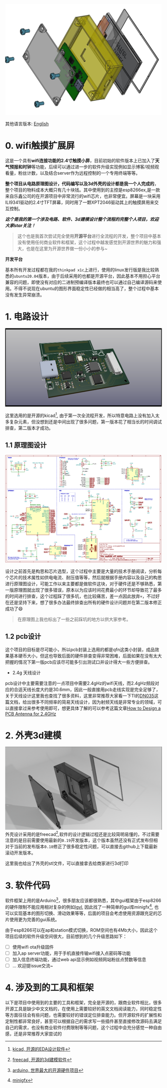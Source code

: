 ![assembly](doc/pic/assemble.jpeg)

其他语言版本: [English](README.en.md)

<!-- TODO add the bilibili video link -->

# 0. wifi触摸扩展屏

这是一个具有**wifi连接功能的2.4寸触摸小屏**，目前初始的软件版本上已加入了**天气预报和时钟**等功能，后续可以通过进一步的软件升级实现例如显示博客/视频观看量，粉丝计数，以及结合server作为远程控制的一个专用终端等等。

**整个项目从电路原理图设计，代码编写以及3d外壳的设计都是我一个人完成的**，整个项目的物料成本大概只有几十块钱。其中使用到的主控是esp8266ex,是一款来自乐鑫公司的在开源项目中非常流行的wifi芯片，也非常便宜。屏幕是一块采用ILI9341驱动的2.4寸TFT屏幕，同时用了一颗XPT2046驱动其上的触摸屏用来交互控制。

<!--TODO add the real pic here -->

***这个是我的第一个涉及电路、软件、3d建模设计整个流程的完整个人项目，欢迎大家star关注！***

> 这个也是我首次尝试完全使用**开源平台**进行全流程的开发，整个项目中基本没有使用任何商业软件和框架，这个过程中越发感觉到开源世界的魅力和强大，也是在这里为开源世界做一份小小的参与~

**开发平台**

基本所有开发过程都在我的`thinkpad x1c`上进行，使用的linux发行版是我比较熟悉的`ubuntu20.04`版本，由于后续采用的也都是开源平台，因此基本不用担心平台兼容的问题，即使没有对应的二进制预编译版本最终也可以通过自己编译源码来使用。不得不说现在ubuntu的图形界面稳定性已经做的相当高了，整个过程中基本没有发生异常崩溃。

# 1. 电路设计
![pcb_3d](doc/pic/pcb_board_3d.png)

这里选用的是开源的kicad[^1], 由于第一次全流程开发，所以特意电路上没有加入太多复杂元素，但没想到还是中间出现了很多问题，第一版本花了相当长的时间调试排查，第二版本才成功。

## 1.1 原理图设计

![schematic design](doc/pic/schematic.png)

设计之前首先是构思和芯片选型，这个过程中主要是大量的技术手册阅读，分析每个芯片的技术属性如供电电流、耐压值等等，然后就根据手册内容以及自己的构思进行原理图设计，可能工作以来主要都是做软件这块，对于硬件还是不够熟悉，第一版原理图就出现了很多错误，原本以为应该时间花费最小的环节却导致花了最多的时间进行排查，这个过程踩了很多坑，也比较痛苦，差一点因此放弃:skull:，不过好在还是坚持下来，想了很多办法最终排查出所有的硬件设计问题并在第二版本修正成功了:smile:

>  在原理图上我也标出了一些之前踩坑的地方以供大家参考。

## 1.2 pcb设计

这个项目的目标是尽可能小，所以pcb封装上选用的都是qfn这类小封装，成品效果基本硬币大小，但这也导致后面的硬件排查变得非常困难，后面如果在没有太大把握的情况下第一版pcb应该尽可能多引出测试口并设计得大一些方便排查。

* 2.4g 天线设计

pcb设计中主要需要注意的一点项目中需要2.4gHz的wifi天线，而2.4gHz频段对应的合适天线长度大约是30.6mm，因此一般直接用pcb走线实现是完全足够了，关于天线设计这里我也查找了很多资料，这里非常推荐大家看一下TI的[DN035](doc/ref/antenna_choose_ti_dn035.pdf)这篇文档，给出很多不同频率的简易天线设计，因为射频天线是非常专业的领域，可以直接拿过来参考使用即可，想更具体了解的可以参考这篇文章[How to Design a PCB Antenna for 2.4GHz](https://circuitdigest.com/article/how-to-design-a-pcb-antenna-for-24ghz)

# 2. 外壳3d建模

![box_rendering](doc/pic/box_render.png)
外壳设计采用的是freecad[^2],软件的设计逻辑过程还是比较简明易懂的，不过需要注意的是目前需要使用最新的`0.19`开发版本，这个版本虽然还没有正式发布但相对于当前的发布版本`0.18`修正了很多稳定性问题，可以直接去github上下载最新滚动开发版本。

这里我也给出了外壳的stl文件，可以直接拿去给商家进行3d打印

# 3. 软件代码

软件框架上用的是Arduino[^3]，很多朋友应该都很熟悉，其中gui框架由于esp8266的硬件限制不能应用相对复杂的例如[lgvl](https://lvgl.io/), 因此找了一种简单的gui库minigfx[^4], 也可以实现基本的图形切换、滑动效果等等，后面的项目会考虑使用资源跟充足的芯片使用更为完善的gui系统。

由于esp8266可以在ap和station模式切换，ROM空间也有4Mb大小，因此这个项目后续的软件升级空间很大，目前想到的几个升级思路如下：

- [ ] 使用wifi ota升级固件
- [ ] 加入ap server功能，用于手机直接传输wifi接入点密码等功能
- [ ] 加入信息终端功能，通过web api显示例如视频网站粉丝点赞数等信息
- [ ] ... 欢迎提issue交流~

# 4. 涉及到的工具和框架

以下是项目中使用到的主要的工具和框架，完全是开源的，跟商业软件相比，很多开源工具是缺少中文文档的，在使用上需要较好的英文文档阅读能力，同时稳定性等方面往往会有些问题，也需要较好的错误定位排查能力。但开源软件的扩展性和定制性都非常良好，甚至可以根据自己的需求写一些插件甚至直接修改源码去满足自己的需求，也没有商业软件付费限制等等问题，这个过程中会充分感觉一种自由感，还是非常推荐大家尝试的

[^1]: [kicad, 开源的EDA设计软件](https://www.kicad.org/)  
[^2]: [freecad, 开源的3d建模软件](https://www.freecadweb.org/)  
[^3]: [arduino, 世界最大的开源硬件项目](https://www.arduino.cc/)  
[^4]: [minigfx](https://github.com/ThingPulse/minigrafx)  
